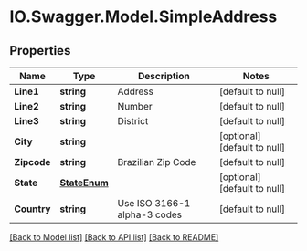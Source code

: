 # IO.Swagger.Model.SimpleAddress
## Properties

Name | Type | Description | Notes
------------ | ------------- | ------------- | -------------
**Line1** | **string** | Address | [default to null]
**Line2** | **string** | Number | [default to null]
**Line3** | **string** | District | [default to null]
**City** | **string** |  | [optional] [default to null]
**Zipcode** | **string** | Brazilian Zip Code | [default to null]
**State** | [**StateEnum**](StateEnum.md) |  | [optional] [default to null]
**Country** | **string** | Use ISO 3166-1 alpha-3 codes | [default to null]

[[Back to Model list]](../README.md#documentation-for-models) [[Back to API list]](../README.md#documentation-for-api-endpoints) [[Back to README]](../README.md)

